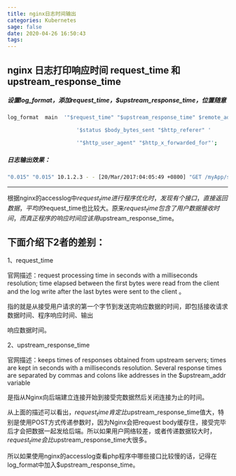```yaml
---
title: nginx日志时间输出
categories: Kubernetes
sage: false
date: 2020-04-26 16:50:43
tags:
---
```




## nginx 日志打印响应时间 request_time 和 upstream_response_time

##### 设置log_format，添加request_time，$upstream_response_time，位置随意

```bash
log_format  main  '"$request_time" "$upstream_response_time" $remote_addr - $remote_user [$time_local] "$request" '

                      '$status $body_bytes_sent "$http_referer" '

                      '"$http_user_agent" "$http_x_forwarded_for"';
```
 
<!-- more -->

##### 日志输出效果：
```bash
"0.015" "0.015" 10.1.2.3 - - [20/Mar/2017:04:05:49 +0800] "GET /myApp/servlet/TestServlet HTTP/1.1" 200 52 "-" "Mozilla/4.0 (compatible; MSIE 4.0; Windows NT)" "-"
```
 

------------------

根据nginx的accesslog中$request_time进行程序优化时，发现有个接口，直接返回数据，平均的$request_time也比较大。原来$request_time包含了用户数据接收时间，而真正程序的响应时间应该用$upstream_response_time。


## 下面介绍下2者的差别：

1、request_time

官网描述：request processing time in seconds with a milliseconds resolution; time elapsed between the first bytes were read from the client and the log write after the last bytes were sent to the client 。

指的就是从接受用户请求的第一个字节到发送完响应数据的时间，即包括接收请求数据时间、程序响应时间、输出

响应数据时间。

 

2、upstream_response_time

官网描述：keeps times of responses obtained from upstream servers; times are kept in seconds with a milliseconds resolution. Several response times are separated by commas and colons like addresses in the $upstream_addr variable

 

是指从Nginx向后端建立连接开始到接受完数据然后关闭连接为止的时间。

 

从上面的描述可以看出，$request_time肯定比$upstream_response_time值大，特别是使用POST方式传递参数时，因为Nginx会把request body缓存住，接受完毕后才会把数据一起发给后端。所以如果用户网络较差，或者传递数据较大时，$request_time会比$upstream_response_time大很多。

 

所以如果使用nginx的accesslog查看php程序中哪些接口比较慢的话，记得在log_format中加入$upstream_response_time。